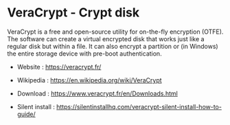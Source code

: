 # VeraCrypt - Crypt disk

VeraCrypt is a free and open-source utility for on-the-fly encryption (OTFE).
The software can create a virtual encrypted disk that works just like a
regular disk but within a file. It can also encrypt a partition or
(in Windows) the entire storage device with pre-boot authentication.

* Website : https://veracrypt.fr/
* Wikipedia : https://en.wikipedia.org/wiki/VeraCrypt

* Download : https://www.veracrypt.fr/en/Downloads.html
* Silent install : https://silentinstallhq.com/veracrypt-silent-install-how-to-guide/
